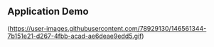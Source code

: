 <h2>Application Demo </h2>

(https://user-images.githubusercontent.com/78929130/146561344-7b151e21-d267-4fbb-acad-ae6deae9edd5.gif)
